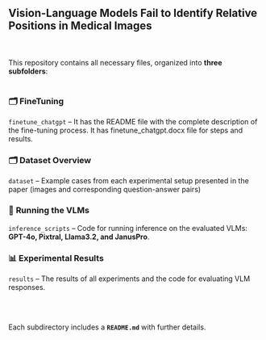 ## **Vision-Language Models Fail to Identify Relative Positions in Medical Images**
<br/><br/>
This repository contains all necessary files, organized into **three subfolders**:
<br/><br/>
### 🗂️ **FineTuning**  
 `finetune_chatgpt` – It has the README file with the complete description of the fine-tuning process.
 It has finetune_chatgpt.docx file for steps and results.



### 🗂️ **Dataset Overview**  
 `dataset` – Example cases from each experimental setup presented in the paper (images and corresponding question-answer pairs) 

### 🚀 **Running the VLMs**  
 `inference_scripts` – Code for running inference on the evaluated VLMs: **GPT-4o, Pixtral, Llama3.2, and JanusPro**.  

### 📊 **Experimental Results**  
 `results` – The results of all experiments and the code for evaluating VLM responses.  

<br/><br/>

Each subdirectory includes a **`README.md`** with further details.  
